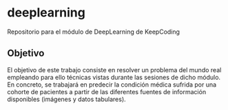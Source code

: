 # deeplearning

Repositorio para el módulo de DeepLearning de KeepCoding

## Objetivo

El objetivo de este trabajo consiste en resolver un problema del mundo real empleando para ello técnicas vistas durante las sesiones de dicho módulo. En concreto, se trabajará en predecir la condición médica sufrida por una cohorte de pacientes a partir de las diferentes fuentes de información disponibles (imágenes y datos tabulares).
